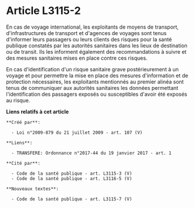 # Article L3115-2

En cas de voyage international, les exploitants de moyens de transport, d'infrastructures de transport et d'agences de
voyages sont tenus d'informer leurs passagers ou leurs clients des risques pour la santé publique constatés par les autorités
sanitaires dans les lieux de destination ou de transit. Ils les informent également des recommandations à suivre et des
mesures sanitaires mises en place contre ces risques. 

En cas d'identification d'un risque sanitaire grave postérieurement à un voyage et pour permettre la mise en place des
mesures d'information et de protection nécessaires, les exploitants mentionnés au premier alinéa sont tenus de communiquer
aux autorités sanitaires les données permettant l'identification des passagers exposés ou susceptibles d'avoir été exposés au
risque.

**Liens relatifs à cet article**

	**Créé par**:

	  - Loi n°2009-879 du 21 juillet 2009 - art. 107 (V)

	**Liens**:

	  - TRANSFERE: Ordonnance n°2017-44 du 19 janvier 2017 - art. 1

	**Cité par**:

	  - Code de la santé publique - art. L3115-3 (V)
	  - Code de la santé publique - art. L3116-5 (V)

	**Nouveaux textes**:

	  - Code de la santé publique - art. L3115-7 (V)
